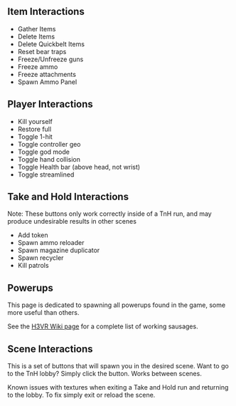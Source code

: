 ## Item Interactions

- Gather Items
- Delete Items
- Delete Quickbelt Items
- Reset bear traps
- Freeze/Unfreeze guns
- Freeze ammo
- Freeze attachments
- Spawn Ammo Panel

## Player Interactions

- Kill yourself
- Restore full
- Toggle 1-hit
- Toggle controller geo
- Toggle god mode
- Toggle hand collision
- Toggle Health bar (above head, not wrist)
- Toggle streamlined

## Take and Hold Interactions

Note: These buttons only work correctly inside of a TnH run, and may produce undesirable results in other scenes

- Add token
- Spawn ammo reloader
- Spawn magazine duplicator
- Spawn recycler
- Kill patrols

## Powerups

This page is dedicated to spawning all powerups found in the game, some more useful than others.

See the [H3VR Wiki page](https://h3vr.fandom.com/wiki/Powerup_Sausage) for a complete list of working sausages.

## Scene Interactions

This is a set of buttons that will spawn you in the desired scene. Want to go to the TnH lobby? Simply click the button. Works between scenes. 

Known issues with textures when exiting a Take and Hold run and returning to the lobby. To fix simply exit or reload the scene.
